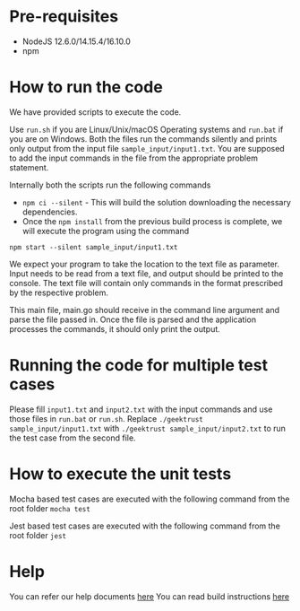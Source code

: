 # Pre-requisites

- NodeJS 12.6.0/14.15.4/16.10.0
- npm

# How to run the code

We have provided scripts to execute the code.

Use `run.sh` if you are Linux/Unix/macOS Operating systems and `run.bat` if you are on Windows. Both the files run the commands silently and prints only output from the input file `sample_input/input1.txt`. You are supposed to add the input commands in the file from the appropriate problem statement.

Internally both the scripts run the following commands

- `npm ci --silent` - This will build the solution downloading the necessary dependencies.
- Once the `npm install` from the previous build process is complete, we will execute the program using the command

`npm start --silent sample_input/input1.txt`

We expect your program to take the location to the text file as parameter. Input needs to be read from a text file, and output should be printed to the console. The text file will contain only commands in the format prescribed by the respective problem.

This main file, main.go should receive in the command line argument and parse the file passed in. Once the file is parsed and the application processes the commands, it should only print the output.

# Running the code for multiple test cases

Please fill `input1.txt` and `input2.txt` with the input commands and use those files in `run.bat` or `run.sh`. Replace `./geektrust sample_input/input1.txt` with `./geektrust sample_input/input2.txt` to run the test case from the second file.

# How to execute the unit tests

Mocha based test cases are executed with the following command from the root folder
`mocha test`

Jest based test cases are executed with the following command from the root folder
`jest`

# Help

You can refer our help documents [here](https://help.geektrust.com)
You can read build instructions [here](https://github.com/geektrust/coding-problem-artefacts/tree/master/NodeJS)
